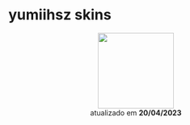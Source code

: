 # yumiihsz skins

<p align="center">
   <a href="https://osu.ppy.sh/users/13819731">
    <img src="https://a.ppy.sh/13819731"
         width="150"
         height "150"
    </img>
  </a>
<br>
  atualizado em
  <b> 20/04/2023 </b>
</p>

   #

